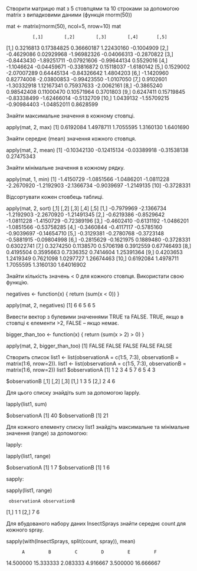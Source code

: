 Створити матрицю mat з 5 стовпцями та 10 строками за допомогою matrix з випадковими даними (функція rnorm(50))

  mat <- matrix(rnorm(50), ncol=5, nrow=10)
  mat
  
              [,1]        [,2]        [,3]        [,4]       [,5]
   [1,]  0.3216813  0.17384825  0.36660187  1.22430160 -0.1004909
   [2,] -0.4629086  0.02929968 -1.96982326 -0.04066313 -0.2870822
   [3,] -0.8443430 -1.89251711 -0.07921606 -0.99644134  0.5529016
   [4,] -1.1046624 -0.04459671 -0.33816872  0.15118037 -1.6180142
   [5,]  0.1529002 -2.07007289  0.64445134 -0.84326642  1.4804203
   [6,] -1.1420960  0.82774008 -2.03800853 -0.99423550 -1.0107050
   [7,]  0.9102601 -1.30332918  1.12167341  0.75937633 -2.0062161
   [8,] -0.3865240  0.98542408  0.11000470  0.10571964  0.3701803
   [9,]  0.6247411  0.15719845 -0.83338499 -1.62466014 -0.5132709
  [10,]  1.0439132 -1.55709215 -0.90984403 -1.04852011  0.8628599
  
  
  Знайти максимальне значення в кожному стовпці.
  
  apply(mat, 2, max)
  [1] 0.6192084 1.4978711 1.7055595 1.3160130 1.6401690
  
  Знайти середнє (mean) значення кожного стовпця.
  
  apply(mat, 2, mean)
  [1] -0.10342130 -0.12415134 -0.03389918 -0.31538138  0.27475343
  
  
  Знайти мінімальне значення в кожному рядку.
  
   apply(mat, 1, min)
 [1] -1.4150729 -1.0851566 -1.0486201 -1.0811228 -2.2670920 -1.2192903 -2.1366734 -0.9039697 -1.2149135
[10] -0.3728331

Відсортувати кожен стовбець таблиці.

apply(mat, 2, sort)
            [,1]       [,2]       [,3]       [,4]        [,5]
 [1,] -0.7979969 -2.1366734 -1.2192903 -2.2670920 -1.21491345
 [2,] -0.6219386 -0.8529642 -1.0811228 -1.4150729 -0.72389196
 [3,] -0.4602410 -0.6131192 -1.0486201 -1.0851566 -0.53758285
 [4,] -0.3460844 -0.4117117 -0.5785160 -0.9039697 -0.14654710
 [5,] -0.3129381 -0.2780768 -0.3723148 -0.5881915 -0.09804998
 [6,] -0.2815629 -0.1621975  0.1889480 -0.3728331  0.63022741
 [7,]  0.3274250  0.1138570  0.5706198  0.3912559  0.67746493
 [8,]  0.4195504  0.3595663  0.7336352  0.7414604  1.25391364
 [9,]  0.4203653  1.2419349  0.7621098  1.0297727  1.26674463
[10,]  0.6192084  1.4978711  1.7055595  1.3160130  1.64016902


  Знайти кількість значень < 0 для кожного стовпця. Використати свою функцію.
  
   negatives <- function(x) {
    return (sum(x < 0))
  }
  
 apply(mat, 2, negatives)
[1] 6 6 5 6 5

Вивести вектор з булевими значеннями TRUE та FALSE. TRUE, якщо в стовпці є елементи >2, FALSE – якщо немає.

bigger_than_too <- function(x) {
    return (sum(x > 2) > 0)
  }
  
  apply(mat, 2, bigger_than_too)
[1] FALSE FALSE FALSE FALSE FALSE

Створить список list1 <- list(observationA = c(1:5, 7:3), observationB = matrix(1:6, nrow=2)).
  list1 <- list(observationA = c(1:5, 7:3), observationB = matrix(1:6, nrow=2))
  list1
  $observationA
  [1] 1 2 3 4 5 7 6 5 4 3

  $observationB
       [,1] [,2] [,3]
  [1,]    1    3    5
  [2,]    2    4    6
  
Для цього списку знайдіть sum за допомогою lapply.

lapply(list1, sum)

  $observationA
  [1] 40
  $observationB
  [1] 21
  
  
  Для кожного елементу списку list1 знайдіть максимальне та мінімальне значення (range) за допомогою:

lapply:

  lapply(list1, range)
  
  $observationA
  [1] 1 7
  $observationB
  [1] 1 6

sapply:

  sapply(list1, range)
  
     observationA observationB
[1,]            1            1
[2,]            7            6

Для вбудованого набору даних InsectSprays знайти середнє count для кожного spray.


  sapply(with(InsectSprays, split(count, spray)), mean)
  
          A         B         C         D         E         F 
  14.500000 15.333333  2.083333  4.916667  3.500000 16.666667

